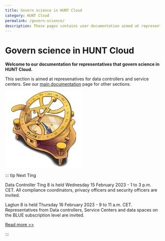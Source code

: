 ```yaml
---
title: Govern science in HUNT Cloud
category: HUNT Cloud
permalink: /govern-science/
description: These pages contains user documentation aimed at representatives that govern science in HUNT Cloud.
---
```


# Govern science in HUNT Cloud

**Welcome to our documentation for representatives that govern science in HUNT Cloud.**


This section is aimed at represenatives for data controllers and service centers. See our [main documentation](/) page for other sections.

![Strategic compass](../images/hunt-cloud_compass_250.png)

::: tip Next Ting

Data Controller Ting 8 is held Wednesday 15 February 2023 - 1 to 3 p.m. CET. All compliance coordinators, privacy officers and security officers are invited. 

Lagtun 8 is held Thursday 16 February 2023 - 9 to 11 a.m. CET. Representatives from Data controllers, Service Centers and data spaces on the BLUE subscription level are invited.

[Read more >>](/govern-science/ting/)

:::




